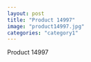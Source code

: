 ```yaml
---
layout: post
title: "Product 14997"
image: "product14997.jpg"
categories: "category1"
---
```

Product 14997
